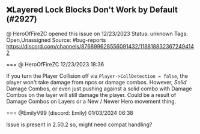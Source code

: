 ## ❌Layered Lock Blocks Don't Work by Default (#2927)
@ HeroOfFireZC opened this issue on 12/23/2023
Status: unknown
Tags: Open,Unassigned
Source: #bug-reports https://discord.com/channels/876899628556091432/1188188323672494142


=== @ HeroOfFireZC 12/23/2023 18:36

If you turn the Player Collision off via `Player->CollDetection = false`, the player won't take damage from npcs or damage combos. However, *Solid* Damage Combos, or even just pushing against a solid combo with Damage Combos on the layer will still damage the player. Could be a result of Damage Combos on Layers or a New / Newer Hero movement thing.

=== @EmilyV99 (discord: Emily) 01/03/2024 06:38

Issue is present in 2.50.2
so, might need compat handling?
